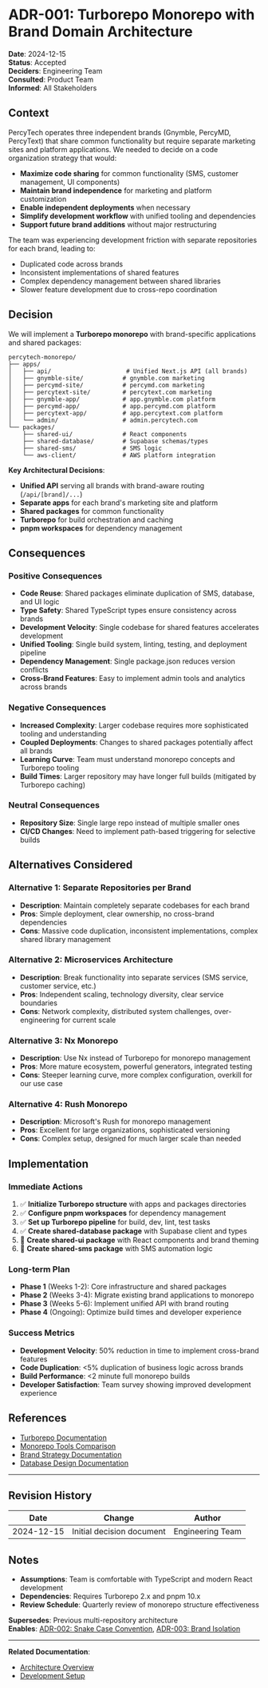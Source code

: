 # ADR-001: Turborepo Monorepo with Brand Domain Architecture

**Date**: 2024-12-15  
**Status**: Accepted  
**Deciders**: Engineering Team  
**Consulted**: Product Team  
**Informed**: All Stakeholders

## Context

PercyTech operates three independent brands (Gnymble, PercyMD, PercyText) that share common functionality but require separate marketing sites and platform applications. We needed to decide on a code organization strategy that would:

- **Maximize code sharing** for common functionality (SMS, customer management, UI components)
- **Maintain brand independence** for marketing and platform customization
- **Enable independent deployments** when necessary
- **Simplify development workflow** with unified tooling and dependencies
- **Support future brand additions** without major restructuring

The team was experiencing development friction with separate repositories for each brand, leading to:

- Duplicated code across brands
- Inconsistent implementations of shared features
- Complex dependency management between shared libraries
- Slower feature development due to cross-repo coordination

## Decision

We will implement a **Turborepo monorepo** with brand-specific applications and shared packages:

```
percytech-monorepo/
├── apps/
│   ├── api/                     # Unified Next.js API (all brands)
│   ├── gnymble-site/           # gnymble.com marketing
│   ├── percymd-site/           # percymd.com marketing
│   ├── percytext-site/         # percytext.com marketing
│   ├── gnymble-app/            # app.gnymble.com platform
│   ├── percymd-app/            # app.percymd.com platform
│   ├── percytext-app/          # app.percytext.com platform
│   └── admin/                  # admin.percytech.com
└── packages/
    ├── shared-ui/              # React components
    ├── shared-database/        # Supabase schemas/types
    ├── shared-sms/             # SMS logic
    └── aws-client/             # AWS platform integration
```

**Key Architectural Decisions**:

- **Unified API** serving all brands with brand-aware routing (`/api/[brand]/...`)
- **Separate apps** for each brand's marketing site and platform
- **Shared packages** for common functionality
- **Turborepo** for build orchestration and caching
- **pnpm workspaces** for dependency management

## Consequences

### Positive Consequences

- **Code Reuse**: Shared packages eliminate duplication of SMS, database, and UI logic
- **Type Safety**: Shared TypeScript types ensure consistency across brands
- **Development Velocity**: Single codebase for shared features accelerates development
- **Unified Tooling**: Single build system, linting, testing, and deployment pipeline
- **Dependency Management**: Single package.json reduces version conflicts
- **Cross-Brand Features**: Easy to implement admin tools and analytics across brands

### Negative Consequences

- **Increased Complexity**: Larger codebase requires more sophisticated tooling and understanding
- **Coupled Deployments**: Changes to shared packages potentially affect all brands
- **Learning Curve**: Team must understand monorepo concepts and Turborepo tooling
- **Build Times**: Larger repository may have longer full builds (mitigated by Turborepo caching)

### Neutral Consequences

- **Repository Size**: Single large repo instead of multiple smaller ones
- **CI/CD Changes**: Need to implement path-based triggering for selective builds

## Alternatives Considered

### Alternative 1: Separate Repositories per Brand

- **Description**: Maintain completely separate codebases for each brand
- **Pros**: Simple deployment, clear ownership, no cross-brand dependencies
- **Cons**: Massive code duplication, inconsistent implementations, complex shared library management

### Alternative 2: Microservices Architecture

- **Description**: Break functionality into separate services (SMS service, customer service, etc.)
- **Pros**: Independent scaling, technology diversity, clear service boundaries
- **Cons**: Network complexity, distributed system challenges, over-engineering for current scale

### Alternative 3: Nx Monorepo

- **Description**: Use Nx instead of Turborepo for monorepo management
- **Pros**: More mature ecosystem, powerful generators, integrated testing
- **Cons**: Steeper learning curve, more complex configuration, overkill for our use case

### Alternative 4: Rush Monorepo

- **Description**: Microsoft's Rush for monorepo management
- **Pros**: Excellent for large organizations, sophisticated versioning
- **Cons**: Complex setup, designed for much larger scale than needed

## Implementation

### Immediate Actions

1. ✅ **Initialize Turborepo structure** with apps and packages directories
2. ✅ **Configure pnpm workspaces** for dependency management
3. ✅ **Set up Turborepo pipeline** for build, dev, lint, test tasks
4. ✅ **Create shared-database package** with Supabase client and types
5. 🔄 **Create shared-ui package** with React components and brand theming
6. 🔄 **Create shared-sms package** with SMS automation logic

### Long-term Plan

- **Phase 1** (Weeks 1-2): Core infrastructure and shared packages
- **Phase 2** (Weeks 3-4): Migrate existing brand applications to monorepo
- **Phase 3** (Weeks 5-6): Implement unified API with brand routing
- **Phase 4** (Ongoing): Optimize build times and developer experience

### Success Metrics

- **Development Velocity**: 50% reduction in time to implement cross-brand features
- **Code Duplication**: <5% duplication of business logic across brands
- **Build Performance**: <2 minute full monorepo builds
- **Developer Satisfaction**: Team survey showing improved development experience

## References

- [Turborepo Documentation](https://turbo.build/repo/docs)
- [Monorepo Tools Comparison](https://nx.dev/concepts/integrated-vs-package-based)
- [Brand Strategy Documentation](../architecture/brand-strategy.md)
- [Database Design Documentation](../architecture/database-design.md)

---

## Revision History

| Date       | Change                    | Author           |
| ---------- | ------------------------- | ---------------- |
| 2024-12-15 | Initial decision document | Engineering Team |

## Notes

- **Assumptions**: Team is comfortable with TypeScript and modern React development
- **Dependencies**: Requires Turborepo 2.x and pnpm 10.x
- **Review Schedule**: Quarterly review of monorepo structure effectiveness

**Supersedes**: Previous multi-repository architecture  
**Enables**: [ADR-002: Snake Case Convention](./002-snake-case-convention.md), [ADR-003: Brand Isolation](./003-brand-isolation.md)

---

**Related Documentation**:

- [Architecture Overview](../architecture/overview.md)
- [Development Setup](../development/setup.md)
